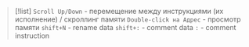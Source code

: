 
> [!list] 
> `Scroll Up/Down` - перемещение между инструкциями (их исполнение) / скроллинг памяти
> `Double-click на Адрес` - просмотр памяти
> `shift+N` - rename data
> `shift+:` - comment data
> `:` - comment instruction

	